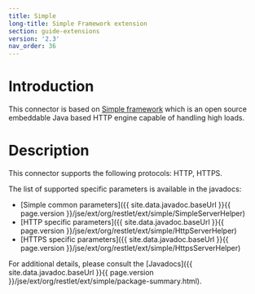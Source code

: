 ```yaml
---
title: Simple
long-title: Simple Framework extension
section: guide-extensions
version: '2.3'
nav_order: 36
---
```

# Introduction

This connector is based on [Simple
framework](http://www.simpleframework.org/)
which is an open source embeddable Java based HTTP engine capable of
handling high loads.

# Description

This connector supports the following protocols: HTTP, HTTPS.

The list of supported specific parameters is available in the javadocs:

-   [Simple common parameters]({{ site.data.javadoc.baseUrl }}{{ page.version }}/jse/ext/org/restlet/ext/simple/SimpleServerHelper)
-   [HTTP specific parameters]({{ site.data.javadoc.baseUrl }}{{ page.version }}/jse/ext/org/restlet/ext/simple/HttpServerHelper)
-   [HTTPS specific parameters]({{ site.data.javadoc.baseUrl }}{{ page.version }}/jse/ext/org/restlet/ext/simple/HttpsServerHelper)

For additional details, please consult the
[Javadocs]({{ site.data.javadoc.baseUrl }}{{ page.version }}/jse/ext/org/restlet/ext/simple/package-summary.html).
